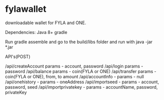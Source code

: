 # fylawallet
downloadable wallet for FYLA and ONE.

Dependencies:
Java 8+
gradle

Run gradle assemble and go to the build/libs folder and run with java -jar *.jar

API's(POST)

/api/createAccount params - account, password
/api/login params - password
/api/balance params - coin(FYLA or ONE)
/api/transfer params - coin(FYLA or ONE), from, to amount
/api/accountInfo - params - null
/api/onehistory - params - oneAddress
/api/importseed - params - account, password, seed
/api/importprivatekey - params - accountName, password, privateKey
